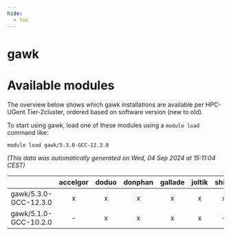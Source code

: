 ```yaml
---
hide:
  - toc
---
```


gawk
====

# Available modules


The overview below shows which gawk installations are available per HPC-UGent Tier-2cluster, ordered based on software version (new to old).

To start using gawk, load one of these modules using a `module load` command like:

```shell
module load gawk/5.3.0-GCC-12.3.0
```

*(This data was automatically generated on Wed, 04 Sep 2024 at 15:11:04 CEST)*  

| |accelgor|doduo|donphan|gallade|joltik|shinx|skitty|
| :---: | :---: | :---: | :---: | :---: | :---: | :---: | :---: |
|gawk/5.3.0-GCC-12.3.0|x|x|x|x|x|x|x|
|gawk/5.1.0-GCC-10.2.0|-|x|x|x|x|-|x|
